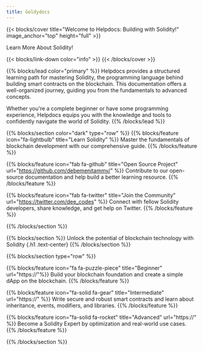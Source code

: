```yaml
---
title: Goldydocs
---
```


{{< blocks/cover title="Welcome to Helpdocs: Building with Solidity!" image_anchor="top" height="full" >}}
<!-- <a class="btn btn-lg btn-primary me-3 mb-4" href="/docs/">
  Read Docs <i class="fas fa-arrow-alt-circle-right ms-2"></i>
</a> -->
<!-- <a class="btn btn-lg btn-secondary me-3 mb-4" href="https://github.com/google/docsy-example">
  Download <i class="fab fa-github ms-2 "></i>
</a> -->
<p class="lead mt-5">Learn More About Solidity!</p>
{{< blocks/link-down color="info" >}}
{{< /blocks/cover >}}


{{% blocks/lead color="primary" %}}
Helpdocs provides a structured learning path for mastering Solidity, 
the programming language behind building smart contracts on the blockchain. 
This documentation offers a well-organized journey, guiding you from the 
fundamentals to advanced concepts.

Whether you're a complete beginner or have some programming experience, 
Helpdocs equips you with the knowledge and tools to confidently navigate the world of Solidity.
{{% /blocks/lead %}}


{{% blocks/section color="dark" type="row" %}}
{{% blocks/feature icon="fa-lightbulb" title="Learn Solidity" %}}
Master the fundamentals of blockchain development with our comprehensive guide.
{{% /blocks/feature %}}


{{% blocks/feature icon="fab fa-github" title="Open Source Project" url="https://github.com/debemenitammy/" %}}
Contribute to our open-source documentation and help build a better learning resource.
{{% /blocks/feature %}}


{{% blocks/feature icon="fab fa-twitter" title="Join the Community" url="https://twitter.com/dee_codes" %}}
Connect with fellow Solidity developers, share knowledge, and get help on Twitter. 
{{% /blocks/feature %}}


{{% /blocks/section %}}


{{% blocks/section %}}
Unlock the potential of blockchain technology with Solidity
{.h1 .text-center}
{{% /blocks/section %}}


{{% blocks/section type="row" %}}

{{% blocks/feature icon="fa fa-puzzle-piece" title="Beginner" 
    url="https://"%}}
Build your blockchain foundation and create a simple dApp on the blockchain.
{{% /blocks/feature %}}

{{% blocks/feature icon="fa-solid fa-gear" title="Intermediate"
    url="https://" %}}
Write secure and robust smart contracts and learn about inheritance, events, modifiers, and libraries.
{{% /blocks/feature %}}

{{% blocks/feature icon="fa-solid fa-rocket" title="Advanced"
    url="https://" %}}
Become a Solidity Expert by optimization and real-world use cases.
{{% /blocks/feature %}}

{{% /blocks/section %}}